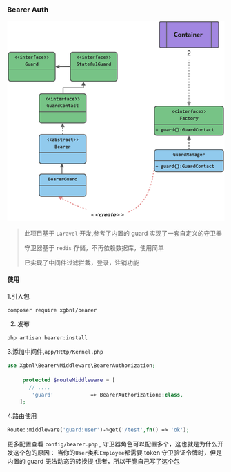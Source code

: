### Bearer Auth

![image](yuque.png)

> 此项目基于 `Laravel` 开发,参考了内置的 guard 实现了一套自定义的守卫器
>
> 守卫器基于 `redis` 存储，不再依赖数据库，使用简单
>
> 已实现了中间件过滤拦截，登录，注销功能

#### 使用

1.引入包
```shell
composer require xgbnl/bearer
```

2. 发布
```shell
php artisan bearer:install
```

3.添加中间件,`app/Http/Kernel.php`
```php
use Xgbnl\Bearer\Middleware\BearerAuthorization;

     protected $routeMiddleware = [
       // ....
        'guard'            => BearerAuthorization::class,
    ];

 ```
4.路由使用
```php 
Route::middleware('guard:user')->get('/test',fn() => 'ok');
```

更多配置查看 `config/bearer.php` , 守卫器角色可以配置多个，这也就是为什么开发这个包的原因：
当你的`User`类和`Employee`都需要 token 守卫验证令牌时，但是内置的 guard 无法动态的转换提
供者，所以干脆自己写了这个包

